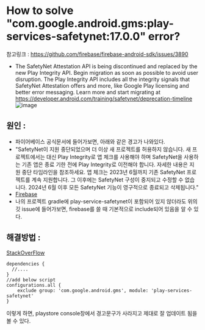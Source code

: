 # How to solve "com.google.android.gms:play-services-safetynet:17.0.0" error?

참고링크 :
https://github.com/firebase/firebase-android-sdk/issues/3890

- The SafetyNet Attestation API is being discontinued and replaced by the new Play Integrity API. Begin migration as soon as possible to avoid user disruption. The Play Integrity API includes all the integrity signals that SafetyNet Attestation offers and more, like Google Play licensing and better error messaging. Learn more and start migrating at https://developer.android.com/training/safetynet/deprecation-timeline    
![image](https://user-images.githubusercontent.com/90952132/235853731-f6dcaaf1-b1d2-4eaa-ac53-e05bfe352dab.png)

## 원인 :
- 파이어베이스 공식문서에 들어가보면, 아래와 같은 경고가 나와있다.
- "SafetyNet이 지원 중단되었으며 더 이상 새 프로젝트를 허용하지 않습니다. 새 프로젝트에서는 대신 Play Integrity로 앱 체크를 사용해야 하며 SafetyNet을 사용하는 기존 앱은 종료 기한 전에 Play Integrity로 이전해야 합니다. 자세한 내용은 지원 중단 타임라인을 참조하세요.
앱 체크는 2023년 6월까지 기존 SafetyNet 프로젝트를 계속 지원합니다. 그 이후에는 SafetyNet 구성이 중지되고 수정할 수 없습니다. 2024년 6월 이후 모든 SafetyNet 기능이 영구적으로 종료되고 삭제됩니다."
- [Firebase](https://firebase.google.com/docs/app-check/android/safetynet-provider?hl=ko)
- 나의 프로젝트 gradle에 play-service-safetynet이 포함되어 있지 않더라도 위의 깃 issue에 들어가보면, firebase를 쓸 때 기본적으로 include되어 있음을 알 수 있다.


## 해결방법 :
[StackOverFlow](https://stackoverflow.com/questions/73245130/how-to-fix-remove-the-play-services-safetynet-warning)
```
dependencies {
  //....
}
//add below script  
configurations.all { 
    exclude group: 'com.google.android.gms', module: 'play-services-safetynet'
}
```

이렇게 하면, playstore console창에서 경고문구가 사라지고 제대로 잘 업데이트 됨을 볼 수 있다.
